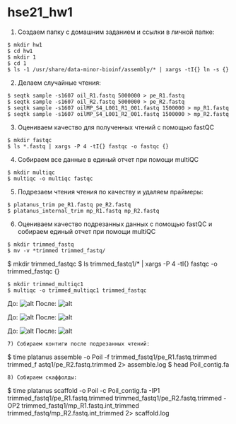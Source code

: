 # hse21_hw1
1) Создаем папку с домашним заданием и ссылки в личной папке:
```
$ mkdir hw1
$ cd hw1
$ mkdir 1
$ cd 1
$ ls -1 /usr/share/data-minor-bioinf/assembly/* | xargs -tI{} ln -s {}
```
2) Делаем случайные чтения:
```
$ seqtk sample -s1607 oil_R1.fastq 5000000 > pe_R1.fastq
$ seqtk sample -s1607 oil_R2.fastq 5000000 > pe_R2.fastq
$ seqtk sample -s1607 oilMP_S4_L001_R1_001.fastq 1500000 > mp_R1.fastq
$ seqtk sample -s1607 oilMP_S4_L001_R2_001.fastq 1500000 > mp_R2.fastq
```
3) Оцениваем качество для полученных чтений с помощью fastQC
```
$ mkdir fastqc
$ ls *.fastq | xargs -P 4 -tI{} fastqc -o fastqc {}
```
4) Собираем все данные в единый отчет при помощи multiQC
```
$ mkdir multiqc
$ multiqc -o multiqc fastqc
```
5) Подрезаем чтения чтения по качеству и удаляем праймеры:
```
$ platanus_trim pe_R1.fastq pe_R2.fastq
$ platanus_internal_trim mp_R1.fastq mp_R2.fastq
```
6) Оцениваем качество подрезанных данных с помощью fastQC и собираем единый отчет при помощи multiQC
```
$ mkdir trimmed_fastq
$ mv -v *trimmed trimmed_fastq/
```
$ mkdir trimmed_fastqc
$ ls trimmed_fastq1/* | xargs -P 4 -tI{} fastqc -o trimmed_fastqc {}
```
$ mkdir trimmed_multiqc1
$ multiqc -o trimmed_multiqc1 trimmed_fastqc
```
До:
![alt](./pictures/stat1.png)
После:
![alt](./pictures/stat2.png)

До:
![alt](./pictures/mean1.png)
После:
![alt](./pictures/mean2.png)

До:
![alt](./pictures/adapter1.png)
После:
![alt](./pictures/adapter2.png)
```
7) Собираем контиги после подрезанных чтений:
```
$ time platanus assemble -o Poil -f trimmed_fastq1/pe_R1.fastq.trimmed trimmed_f                                                                             astq1/pe_R2.fastq.trimmed 2> assemble.log
$ head Poil_contig.fa
```
8) Собираем скаффолды:
```
$ time platanus scaffold -o Poil -c Poil_contig.fa -IP1 trimmed_fastq1/pe_R1.fastq.trimmed trimmed_fastq1/pe_R2.fastq.trimmed -OP2 trimmed_fastq1/mp_R1.fastq.int_trimmed trimmed_fastq/mp_R2.fastq.int_trimmed 2> scaffold.log
```
